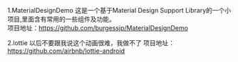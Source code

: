 1.MaterialDesignDemo
  这是一个基于Material Design Support Library的一个小项目,里面含有常用的一些组件及功能。	
  项目地址：https://github.com/burgessjp/MaterialDesignDemo	

2.lottie
  以后不要跟我说这个动画很难，我做不了
  项目地址：https://github.com/airbnb/lottie-android
